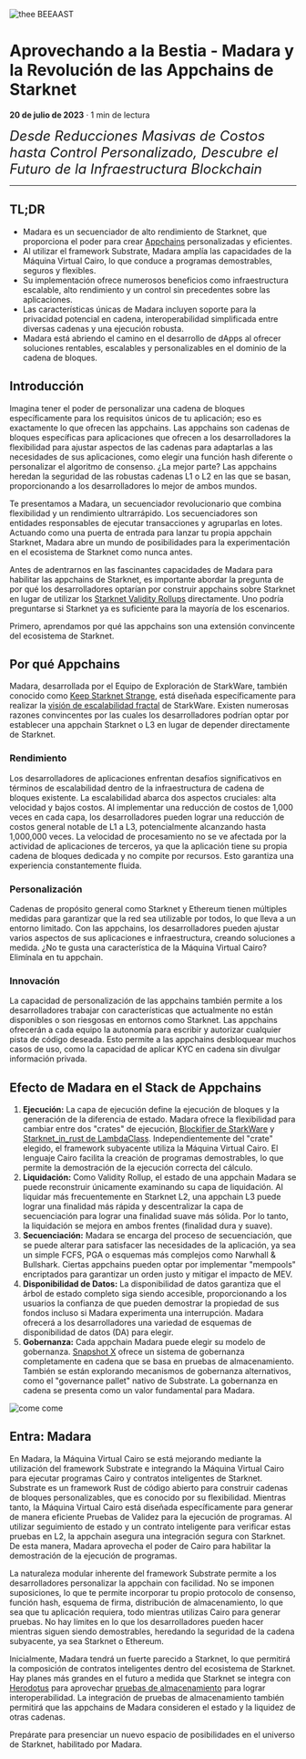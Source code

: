 ![thee BEEAAST](https://imgur.com/EBwBNnB.jpg)

# Aprovechando a la Bestia - Madara y la Revolución de las Appchains de Starknet

**20 de julio de 2023** · 1 min de lectura

<font size=5>_Desde Reducciones Masivas de Costos hasta Control Personalizado, Descubre el
Futuro de la Infraestructura Blockchain_</font>

---

## TL;DR

- Madara es un secuenciador de alto rendimiento de Starknet, que proporciona el poder para crear
  [Appchains](https://www.starknet.io/en/posts/ecosystem/the-starknet-stacks-growth-spurt) personalizadas y eficientes.
- Al utilizar el framework Substrate, Madara amplía las capacidades de la
  Máquina Virtual Cairo, lo que conduce a programas demostrables, seguros y flexibles.
- Su implementación ofrece numerosos beneficios como infraestructura escalable,
  alto rendimiento y un control sin precedentes sobre las aplicaciones.
- Las características únicas de Madara incluyen soporte para la privacidad potencial en cadena,
  interoperabilidad simplificada entre diversas cadenas y una ejecución robusta.
- Madara está abriendo el camino en el desarrollo de dApps al ofrecer soluciones rentables,
  escalables y personalizables en el dominio de la cadena de bloques.

## Introducción

Imagina tener el poder de personalizar una cadena de bloques específicamente para los
requisitos únicos de tu aplicación; eso es exactamente lo que ofrecen las appchains.
Las appchains son cadenas de bloques específicas para aplicaciones que ofrecen a los
desarrolladores la flexibilidad para ajustar aspectos de las cadenas para adaptarlas a las
necesidades de sus aplicaciones, como elegir una función hash diferente o personalizar el
algoritmo de consenso. ¿La mejor parte? Las appchains heredan la seguridad de las robustas
cadenas L1 o L2 en las que se basan, proporcionando a los desarrolladores lo mejor de ambos
mundos.

Te presentamos a Madara, un secuenciador revolucionario que combina flexibilidad y un
rendimiento ultrarrápido. Los secuenciadores son entidades responsables de ejecutar
transacciones y agruparlas en lotes. Actuando como una puerta de entrada para lanzar tu propia
appchain Starknet, Madara abre un mundo de posibilidades para la experimentación en el
ecosistema de Starknet como nunca antes.

Antes de adentrarnos en las fascinantes capacidades de Madara para habilitar las appchains de
Starknet, es importante abordar la pregunta de por qué los desarrolladores optarían por
construir appchains sobre Starknet en lugar de utilizar los
[Starknet Validity Rollups](https://starkware.co/resource/scaling-ethereum-navigating-the-blockchain-trilemma/#:~:text=top%20of%20them.-,Validity%20Rollups,-Validity%20rollups%2C%20also)
directamente. Uno podría preguntarse si Starknet ya es suficiente para la mayoría de los escenarios.

Primero, aprendamos por qué las appchains son una extensión convincente del ecosistema de
Starknet.

## Por qué Appchains

Madara, desarrollada por el Equipo de Exploración de StarkWare, también conocido como
[Keep Starknet Strange](https://github.com/keep-starknet-strange), está diseñada específicamente
para realizar la [visión de escalabilidad fractal](https://medium.com/starkware/fractal-scaling-from-l2-to-l3-7fe238ecfb4f) de StarkWare.
Existen numerosas razones convincentes por las cuales los desarrolladores podrían optar por
establecer una appchain Starknet o L3 en lugar de depender directamente de Starknet.

### Rendimiento

Los desarrolladores de aplicaciones enfrentan desafíos significativos en términos de escalabilidad
dentro de la infraestructura de cadena de bloques existente. La escalabilidad abarca dos aspectos
cruciales: alta velocidad y bajos costos. Al implementar una reducción de costos de 1,000 veces en
cada capa, los desarrolladores pueden lograr una reducción de costos general notable de L1 a L3,
potencialmente alcanzando hasta 1,000,000 veces. La velocidad de procesamiento no se ve afectada por
la actividad de aplicaciones de terceros, ya que la aplicación tiene su propia cadena de bloques
dedicada y no compite por recursos. Esto garantiza una experiencia constantemente fluida.

### Personalización

Cadenas de propósito general como Starknet y Ethereum tienen múltiples medidas para garantizar que
la red sea utilizable por todos, lo que lleva a un entorno limitado. Con las appchains, los
desarrolladores pueden ajustar varios aspectos de sus aplicaciones e infraestructura, creando
soluciones a medida. ¿No te gusta una característica de la Máquina Virtual Cairo? Elimínala en tu
appchain.

### Innovación

La capacidad de personalización de las appchains también permite a los desarrolladores trabajar con
características que actualmente no están disponibles o son riesgosas en entornos como Starknet. Las
appchains ofrecerán a cada equipo la autonomía para escribir y autorizar cualquier pista de código
deseada. Esto permite a las appchains desbloquear muchos casos de uso, como la capacidad de aplicar
KYC en cadena sin divulgar información privada.

## Efecto de Madara en el Stack de Appchains

1. **Ejecución:** La capa de ejecución define la ejecución de bloques y
   la generación de la diferencia de estado. Madara ofrece la flexibilidad para cambiar
   entre dos "crates" de ejecución,
   [Blockifier de StarkWare](https://github.com/starkware-libs/blockifier) y
   [Starknet_in_rust de LambdaClass](https://github.com/lambdaclass/starknet_in_rust).
   Independientemente del "crate" elegido, el framework subyacente utiliza la Máquina Virtual Cairo.
   El lenguaje Cairo facilita la creación de programas demostrables,
   lo que permite la demostración de la ejecución correcta del cálculo.
2. **Liquidación:** Como Validity Rollup, el estado de una appchain Madara se puede
   reconstruir únicamente examinando su capa de liquidación. Al liquidar más
   frecuentemente en Starknet L2, una appchain L3 puede lograr una finalidad más rápida y
   descentralizar la capa de secuenciación para lograr una finalidad suave más sólida.
   Por lo tanto, la liquidación se
   mejora en ambos frentes (finalidad dura y suave).
3. **Secuenciación:** Madara se encarga del proceso de secuenciación, que se puede
   alterar para satisfacer las necesidades de la aplicación, ya sea un simple FCFS, PGA o esquemas más
   complejos como Narwhall & Bullshark. Ciertas appchains pueden optar por
   implementar "mempools" encriptados para garantizar un orden justo y mitigar el impacto de
   MEV.
4. **Disponibilidad de Datos:** La disponibilidad de datos garantiza que el árbol de estado completo
   siga siendo accesible, proporcionando a los usuarios la confianza de que pueden
   demostrar la propiedad de sus fondos incluso si Madara experimenta
   una interrupción. Madara ofrecerá a los desarrolladores una variedad de esquemas de disponibilidad de datos (DA) para
   elegir.
5. **Gobernanza:** Cada appchain Madara puede elegir su modelo de gobernanza.
   [Snapshot X](https://twitter.com/SnapshotLabs) ofrece un sistema de gobernanza completamente en cadena
   que se basa en pruebas de almacenamiento. También se están explorando mecanismos de gobernanza alternativos,
   como el "governance pallet" nativo de Substrate. La gobernanza en cadena se presenta como un valor fundamental para Madara.

![come come](https://lh4.googleusercontent.com/i7bXi2IPV-LTLzEgueA2SPHGULUFDj1OX4IznOQr5BeZe0hcey-VXA5TOV6q9XaVqBGAcYiie7u7uxw7q1ByZxjkPQKHERqKJTxhdDdTSgBQy8smyNO3jEHiNJv7Eqh8BMxjj4fFlQAW6gm-hQMzyIU)

## Entra: Madara

En Madara, la Máquina Virtual Cairo se está mejorando mediante la utilización del framework Substrate
e integrando la Máquina Virtual Cairo para ejecutar programas Cairo y contratos inteligentes de Starknet.
Substrate es un framework Rust de código abierto para construir cadenas de bloques personalizables,
que es conocido por su flexibilidad. Mientras tanto, la Máquina Virtual Cairo está
diseñada específicamente para generar de manera eficiente Pruebas de Validez para la ejecución de programas.
Al utilizar seguimiento de estado y un contrato inteligente para verificar estas
pruebas en L2, la appchain asegura una integración segura con Starknet. De esta manera,
Madara aprovecha el poder de Cairo para habilitar la demostración de la ejecución de programas.

La naturaleza modular inherente del framework Substrate permite a los desarrolladores personalizar la
appchain con facilidad. No se imponen suposiciones, lo que te permite incorporar tu
propio protocolo de consenso, función hash, esquema de firma, distribución de almacenamiento, lo que sea que tu aplicación requiera,
todo mientras utilizas Cairo para generar pruebas. No
hay límites en lo que los desarrolladores pueden hacer mientras siguen siendo demostrables, heredando la
seguridad de la cadena subyacente, ya sea Starknet o Ethereum.

Inicialmente, Madara tendrá un fuerte parecido a Starknet, lo que permitirá la composición de contratos inteligentes dentro del
ecosistema de Starknet. Hay planes más grandes en el futuro a medida que Starknet se integra con
[Herodotus](https://www.herodotus.dev/) para aprovechar
[pruebas de almacenamiento](https://starkware.medium.com/what-are-storage-proofs-and-how-can-they-improve-oracles-e0379108720a)
para lograr interoperabilidad. La integración de pruebas de almacenamiento también permitirá que las appchains de Madara
consideren el estado y la liquidez de otras cadenas.

Prepárate para presenciar un nuevo espacio de posibilidades en el universo de Starknet,
habilitado por Madara.

